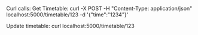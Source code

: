 Curl calls:
Get Timetable:
curl -X POST -H "Content-Type: application/json" localhost:5000/timetable/123 -d '{"time":"1234"}'

Update timetable:
curl localhost:5000/timetable/123
